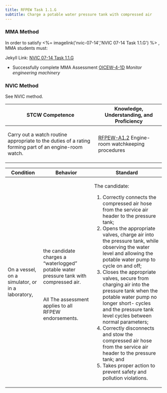 ```yaml
---
title: RFPEW Task 1.1.G 
subtitle: Charge a potable water pressure tank with compressed air
---
```



### MMA Method

In order to satisfy <%= imagelink('nvic-07-14','NVIC 07-14  Task  1.1.G') %> , MMA students must:

Jekyll Link: [NVIC 07-14  Task  1.1.G](/stcw23/assets/images/nvic-07-14.pdf)

* Successfully complete MMA Assessment  [OICEW-4-1D](OICEW-4-1D) *Monitor engineering machinery*


### NVIC Method

<a onclick="togglevisibility('nvic_methods')" >See NVIC method.</a>

<div id='nvic_methods' class='hide'>

<table>
<thead>
<tr>
<th class='forty'> STCW Competence </th>
<th class='sixty'> Knowledge, Understanding, and Proficiency </th>
</tr>
</thead>




<tbody>
<tr><td markdown='1'>

Carry out a watch routine appropriate to the duties of a rating forming part of an engine-room watch.

</td><td markdown='1'>

[RFPEW-A1.2](../../tables/34.html#RFPEW-A1.2) Engine-room watchkeeping procedures

</td></tr>


</tbody>
</table>


<table>
<thead>
<tr><th class='twenty'>  Condition </th><th class='twenty'> Behavior </th><th  class='sixty'>Standard </th></tr>
</thead>
<tbody >



<tr><td markdown='1'>

On a vessel, on a simulator, or in a laboratory,

</td><td markdown='1'>

the candidate charges a “waterlogged” potable water pressure tank with compressed air.

<br>

<div class="tooltip">All
<span class="tooltiptext">
The assessment applies to all RFPEW endorsements.
</span>
</div>


</td><td markdown='1'>

The candidate:

1. Correctly connects the compressed air hose from the service air header to the pressure tank;
2. Opens the appropriate valves, charge air into the pressure tank, while observing the water level and allowing the potable water pump to cycle on and off;
3. Closes the appropriate valves, secure from charging air into the pressure tank when the potable water pump no longer short- cycles and the pressure tank level cycles between normal parameters;
4. Correctly disconnects and stow the compressed air hose from the service air header to the pressure tank; and
5. Takes proper action to prevent safety and pollution violations.

</td></tr>
</tbody>
</table>
</div>
